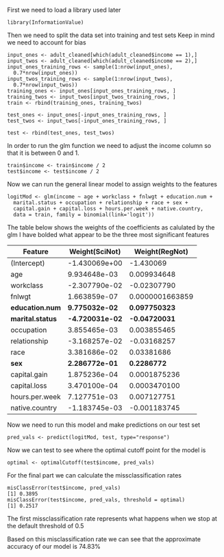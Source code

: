 First we need to load a library used later
```
library(InformationValue)
```
Then we need to split the data set into training and test sets
Keep in mind we need to account for bias
```
input_ones <- adult_cleaned[which(adult_cleaned$income == 1),]
input_twos <- adult_cleaned[which(adult_cleaned$income == 2),]
input_ones_training_rows <- sample(1:nrow(input_ones), 
  0.7*nrow(input_ones))
input_twos_training_rows <- sample(1:nrow(input_twos), 
  0.7*nrow(input_twos))
training_ones <- input_ones[input_ones_training_rows, ]
training_twos <- input_twos[input_twos_training_rows, ]
train <- rbind(training_ones, training_twos)

test_ones <- input_ones[-input_ones_training_rows, ]
test_twos <- input_twos[-input_ones_training_rows, ]

test <- rbind(test_ones, test_twos)
```
In order to run the glm function we need to adjust the income column so that it is between 0 and 1.
```
train$income <- train$income / 2
test$income <- test$income / 2
```
Now we can run the general linear model to assign weights to the features
```
logitMod <- glm(income ~ age + workclass + fnlwgt + education.num + 
  marital.status + occupation + relationship + race + sex + 
  capital.gain + capital.loss + hours.per.week + native.country, 
  data = train, family = binomial(link='logit'))
```

The table below shows the weights of the coefficients as calulated by the glm
I have bolded what appear to be the three most significant features

Feature | Weight(SciNot) | Weight(RegNot)
------- | -------------- | --------------
(Intercept) | -1.430069e+00 | -1.430069
age | 9.934648e-03 | 0.009934648
workclass | -2.307790e-02 | -0.02307790
fnlwgt | 1.663859e-07 | 0.0000001663859
**education.num** | **9.775032e-02** | **0.097750323**
**marital.status** | **-4.720031e-02** | **-0.04720031**
occupation | 3.855465e-03 | 0.003855465
relationship | -3.168257e-02 | -0.03168257
race | 3.381686e-02 | 0.03381686
**sex** | **2.286772e-01** | **0.2286772**
capital.gain | 1.875236e-04 | 0.0001875236
capital.loss | 3.470100e-04 | 0.0003470100
hours.per.week | 7.127751e-03 | 0.007127751
native.country | -1.183745e-03 | -0.001183745

Now we need to run this model and make predictions on our test set
```
pred_vals <- predict(logitMod, test, type="response")
```
Now we can test to see where the optimal cutoff point for the model is
```
optimal <- optimalCutoff(test$income, pred_vals)
```
For the final part we can calculate the missclassification rates
```
misClassError(test$income, pred_vals)
[1] 0.3895
misClassError(test$income, pred_vals, threshold = optimal)
[1] 0.2517
```
The first missclassification rate represents what happens when we stop at the default threshold of 0.5

Based on this misclassification rate we can see that the approximate accuracy of our model is 74.83%
